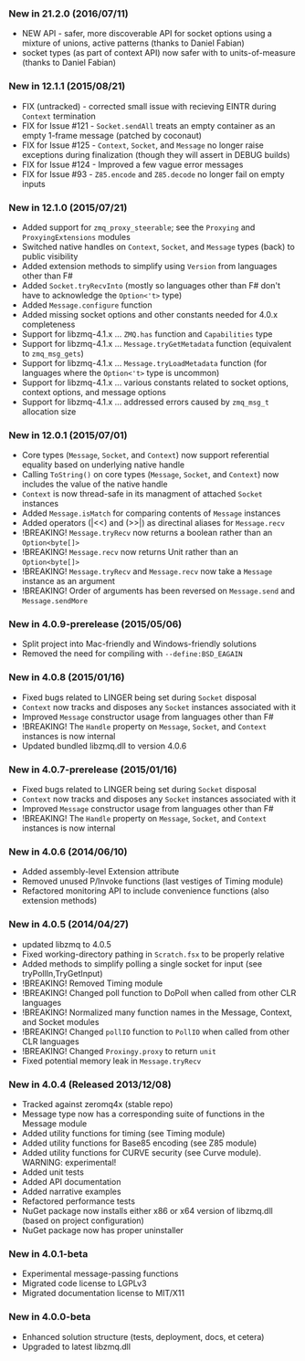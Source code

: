 ### New in 21.2.0 (2016/07/11)
* NEW API - safer, more discoverable API for socket options using a mixture of unions, active patterns (thanks to Daniel Fabian)
* socket types (as part of context API) now safer with to units-of-measure (thanks to Daniel Fabian)

### New in 12.1.1 (2015/08/21)
* FIX (untracked) - corrected small issue with recieving EINTR during `Context` termination
* FIX for Issue #121 - `Socket.sendAll` treats an empty container as an empty 1-frame message (patched by coconaut)
* FIX for Issue #125 - `Context`, `Socket`, and `Message` no longer raise exceptions during finalization (though they will assert in DEBUG builds)
* FIX for Issue #124 - Improved a few vague error messages
* FIX for Issue #93 - `Z85.encode` and `Z85.decode` no longer fail on empty inputs

### New in 12.1.0 (2015/07/21)
* Added support for `zmq_proxy_steerable`; see the `Proxying` and `ProxyingExtensions` modules
* Switched native handles on `Context`, `Socket`, and `Message` types (back) to public visibility
* Added extension methods to simplify using `Version` from languages other than F#
* Added `Socket.tryRecvInto` (mostly so languages other than F# don't have to acknowledge the `Option<'t>` type)
* Added `Message.configure` function
* Added missing socket options and other constants needed for 4.0.x completeness
* Support for libzmq-4.1.x ... `ZMQ.has` function and `Capabilities` type
* Support for libzmq-4.1.x ... `Message.tryGetMetadata` function (equivalent to `zmq_msg_gets`)
* Support for libzmq-4.1.x ... `Message.tryLoadMetadata` function (for languages where the `Option<'t>` type is uncommon)
* Support for libzmq-4.1.x ... various constants related to socket options, context options, and message options
* Support for libzmq-4.1.x ... addressed errors caused by `zmq_msg_t` allocation size

### New in 12.0.1 (2015/07/01)
* Core types (`Message`, `Socket`, and `Context`) now support referential equality based on underlying native handle
* Calling `ToString()` on core types (`Message`, `Socket`, and `Context`) now includes the value of the native handle
* `Context` is now thread-safe in its managment of attached `Socket` instances
* Added `Message.isMatch` for comparing contents of `Message` instances
* Added operators (|<<) and (>>|) as directinal aliases for `Message.recv`
* !BREAKING! `Message.tryRecv` now returns a boolean rather than an `Option<byte[]>`
* !BREAKING! `Message.recv` now returns Unit rather than an `Option<byte[]>`
* !BREAKING! `Message.tryRecv` and `Message.recv` now take a `Message` instance as an argument  
* !BREAKING! Order of arguments has been reversed on `Message.send` and `Message.sendMore`

### New in 4.0.9-prerelease (2015/05/06)
* Split project into Mac-friendly and Windows-friendly solutions
* Removed the need for compiling with `--define:BSD_EAGAIN` 

### New in 4.0.8 (2015/01/16)
* Fixed bugs related to LINGER being set during `Socket` disposal
* `Context` now tracks and disposes any `Socket` instances associated with it
* Improved `Message` constructor usage from languages other than F#
* !BREAKING! The `Handle` property on `Message`, `Socket`, and `Context` instances is now internal
* Updated bundled libzmq.dll to version 4.0.6

### New in 4.0.7-prerelease (2015/01/16)
* Fixed bugs related to LINGER being set during `Socket` disposal
* `Context` now tracks and disposes any `Socket` instances associated with it
* Improved `Message` constructor usage from languages other than F#
* !BREAKING! The `Handle` property on `Message`, `Socket`, and `Context` instances is now internal

### New in 4.0.6 (2014/06/10)
* Added assembly-level Extension attribute
* Removed unused P/Invoke functions (last vestiges of Timing module)
* Refactored monitoring API to include convenience functions (also extension methods)

### New in 4.0.5 (2014/04/27)
* updated libzmq to 4.0.5
* Fixed working-directory pathing in `Scratch.fsx` to be properly relative
* Added methods to simplify polling a single socket for input (see tryPollIn,TryGetInput)
* !BREAKING! Removed Timing module
* !BREAKING! Changed poll function to DoPoll when called from other CLR languages
* !BREAKING! Normalized many function names in the Message, Context, and Socket modules
* !BREAKING! Changed `pollIO` function to `PollIO` when called from other CLR languages
* !BREAKING! Changed `Proxingy.proxy` to return `unit` 
* Fixed potential memory leak in `Message.tryRecv`

### New in 4.0.4 (Released 2013/12/08)
* Tracked against zeromq4x (stable repo)
* Message type now has a corresponding suite of functions in the Message module
* Added utility functions for timing (see Timing module)
* Added utility functions for Base85 encoding (see Z85 module)
* Added utility functions for CURVE security (see Curve module). WARNING: experimental!
* Added unit tests
* Added API documentation
* Added narrative examples
* Refactored performance tests
* NuGet package now installs either x86 or x64 version of libzmq.dll (based on project configuration)
* NuGet package now has proper uninstaller

### New in 4.0.1-beta
* Experimental message-passing functions
* Migrated code license to LGPLv3
* Migrated documentation license to MIT/X11

### New in 4.0.0-beta
* Enhanced solution structure (tests, deployment, docs, et cetera)
* Upgraded to latest libzmq.dll
